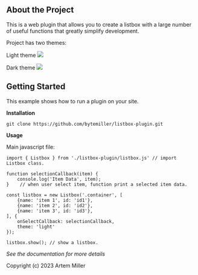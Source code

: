 ﻿## About the Project

This is a web plugin that allows you to create a listbox with a large number of useful functions that greatly simplify development.

Project has two themes:


Light theme
![](https://github.com/bytemiller/listbox-plugin/blob/master/images/light-simple.png?raw=true)

Dark theme
![](https://github.com/bytemiller/listbox-plugin/blob/master/images/dark-simple.png?raw=true)

## Getting Started

This example shows how to run a plugin on your site.

**Installation**

    git clone https://github.com/bytemiller/listbox-plugin.git

**Usage**

Main javascript file:

    import { Listbox } from './listbox-plugin/listbox.js' // import Listbox class.
	
	function selectionCallback(item) {
		console.log('Item Data', item);
	}	 // when user select item, function print a selected item data.

	const listbox = new Listbox('.container', [
		{name: 'item 1', id: 'id1'},
		{name: 'item 2', id: 'id2'},
		{name: 'item 3', id: 'id3'},
	], {
		onSelectCallback: selectionCallback,
		theme: 'light'
	});

	listbox.show(); // show a listbox.

*See the documentation for more details*

Copyright (c) 2023 Artem Miller


